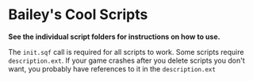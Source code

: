 # Bailey's Cool Scripts

**See the individual script folders for instructions on how to use.**

The `init.sqf` call is required for all scripts to work. Some scripts require `description.ext`.
If your game crashes after you delete scripts you don't want, you probably have references to it
in the `description.ext`
